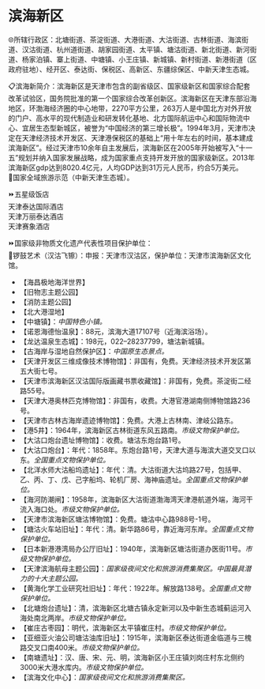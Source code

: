 # 滨海新区  
🌐所辖行政区：北塘街道、茶淀街道、大港街道、大沽街道、古林街道、海滨街道、汉沽街道、杭州道街道、胡家园街道、太平镇、塘沽街道、新北街道、新河街道、杨家泊镇、寨上街道、中塘镇、小王庄镇、新城镇、新村街道、新港街道（区政府驻地）、经开区、泰达街、保税区、高新区、东疆综保区、中新天津生态城。  

📋滨海新简介：滨海新区是天津市包含的副省级区、国家级新区和国家综合配套改革试验区，国务院批准的第一个国家综合改革创新区。滨海新区在天津东部沿海地区，环渤海经济圈的中心地带，2270平方公里，263万人是中国北方对外开放的门户、高水平的现代制造业和研发转化基地、北方国际航运中心和国际物流中心、宜居生态型新城区，被誉为“中国经济的第三增长极”。1994年3月，天津市决定在天津经济技术开发区、天津港保税区的基础上“用十年左右的时间，基本建成滨海新区”。经过天津市10余年自主发展后，滨海新区在2005年开始被写入“十一五”规划并纳入国家发展战略，成为国家重点支持开发开放的国家级新区。2013年滨海新区gdp达到8020.4亿元，人均GDP达到31万元人民币，约合5万美元。  
🚩国家全域旅游示范（中新天津生态城）。  

⏩五星级饭店  
天津泰达国际酒店  
天津万丽泰达酒店  
天津赛象酒店  

⏩国家级非物质文化遗产代表性项目保护单位：  
🔸锣鼓艺术（汉沽飞镲）：申报：天津市汉沽区，保护单位：天津市滨海新区文化馆。  

* 【海昌极地海洋世界】  
* 【旧物志主题公园】  
* 【消防主题公园】  
* 【北大港湿地】  
* 【中塘镇】：*中国特色小镇。*  
* 【诺恩海德怡温泉】：88元，滨海大道17107号（近海滨浴场）。  
* 【龙达温泉生态城】：198元，022–28237799，塘沽新城镇。  
* 【古海岸与湿地自然保护区】：*中国原生态景点。*  
* 【天津开发区三维成像技术博物馆】：非国有，免费。天津经济技术开发区第五大街七号。  
* 【天津市滨海新区汉沽国际版画藏书票收藏馆】：非国有，免费。茶淀街二经路55号。  
* 【天津大港奥林匹克博物馆】：非国有，收费。大港官港湖南侧博物馆路236号。  
* 【天津市古林古海岸遗迹博物馆】：免费。大港上古林南、津岐公路东。  
* 【港5井】：1964年，滨海新区古林街道东风五路南。*市级文物保护单位。*  
* 【大沽口炮台遗址博物馆】：收费。塘沽东炮台路1号。  
* 【大沽口炮台】：年代：1858年。东炮台路1号，天津大道与海滨大道交叉口以东。*全国重点文物保护单位。*  
* 【北洋水师大沽船坞遗址】：年代：清。大沽街道大沽坞路27号，包括甲、乙、丙、丁、戊、己字船坞、轮机厂房、海神庙遗址。*全国重点文物保护单位。*  
* 【海河防潮闸】：1958年，滨海新区大沽街道渤海湾天津港航道外端，海河干流入海口处。*市级文物保护单位。*  
* 【天津市滨海新区塘沽博物馆】：免费。塘沽中心路988号-1号。  
* 【塘沽火车站旧址】：年代：清。新华路86号，靠近海河东岸。*全国重点文物保护单位。*  
* 【日本新港港湾局办公厅旧址】：1940年，滨海新区塘沽街道办医街11号。*市级文物保护单位。*  
* 【天津滨海航母主题公园】：*国家级夜间文化和旅游消费集聚区。中国最具潜力的十大主题公园。*  
* 【黄海化学工业研究社旧址】：年代：1922年。解放路138号。*全国重点文物保护单位。*  
* 【北塘炮台遗址】：清，滨海新区北塘古镇永定新河以及中新生态城蓟运河入海处南北两岸。*市级文物保护单位。*  
* 【崔庄古枣园】：明代，滨海新区太平镇崔庄村。*市级文物保护单位。*  
* 【亚细亚火油公司塘沽油库旧址】：1915年，滨海新区泰达街道金临道与三槐路交叉口南400米。*市级文物保护单位。*  
* 【南塘遗址】：汉、唐、宋、元、明，滨海新区小王庄镇刘岗庄村东北侧约3000米大港水库内。*市级文物保护单位。*  
* 【滨海文化中心】：*国家级夜间文化和旅游消费集聚区。*  
